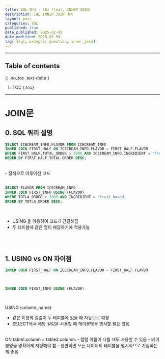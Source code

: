 ```yaml
---
title: SQL 예시 - (5) (feat. INNER JOIN)
description: SQL INNER JOIN 예시
layout: post
categories: SQL
published: true
date_published: 2025-02-03
date_modified: 2025-02-03
tag: [sql, example, question, inner_join]
---
```

---
## Table of contents
{: .no_toc .text-delta }

1. TOC
{:toc}
---

<!-- 글의 제목은 #
    나머지 큰 제목은 ##
    이후 나머지는 3개이상 -->

# JOIN문

## 0. SQL 쿼리 설명
```sql
SELECT ICECREAM_INFO.FLAVOR FROM ICECREAM_INFO
INNER JOIN FIRST_HALF ON ICECREAM_INFO.FLAVOR = FIRST_HALF.FLAVOR
WHERE FIRST_HALF.TOTAL_ORDER > 3000 AND ICECREAM_INFO.INGREDIENT = 'fruit_based'
ORDER BY FIRST_HALF.TOTAL_ORDER DESC;
```
<br>
- 정석으로 이루어진 코드
<br>
<br>

```sql
SELECT FLAVOR FROM ICECREAM_INFO
INNER JOIN FIRST_INFO USING (FLAVOR)
WHERE TOTLA_ORDER > 3000 AND INGREDIENT = 'fruit_based'
ORDER BY TOTLA_ORDER DESC;
```
<br>

- USING 을 이용하여 코드가 간결해짐
- 두 테이블에 같은 열이 해당하기에 적용가능
<br>
<br>

## 1. USING vs ON 차이점
```sql
INNER JOIN FIRST_HALF ON ICECREAM_INFO.FLAVOR = FIRST_HALF.FLAVOR
```
<br>

```sql
INNER JOIN FIRST_INFO USING (FLAVOR)
```
<br>

USING (column_name):
- 같은 이름의 컬럼이 두 테이블에 있을 때 자동으로 매칭
- SELECT에서 해당 컬럼을 사용할 때 테이블명을 명시할 필요 없음
<br>
ON table1.column = table2.column:
- 컬럼 이름이 다를 때도 사용할 수 있음
- 테이블명을 명확하게 지정해야 함
- 웬만하면 모든 데이터의 테이블을 명시적으로 기입하는게 좋음